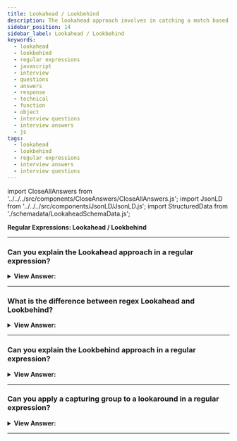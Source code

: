 ```yaml
---
title: Lookahead / Lookbehind
description: The lookahead approach involves in catching a match based on a proceeding character or digit.
sidebar_position: 14
sidebar_label: Lookahead / Lookbehind
keywords:
  - lookahead
  - lookbehind
  - regular expressions
  - javascript
  - interview
  - questions
  - answers
  - response
  - technical
  - function
  - object
  - interview questions
  - interview answers
  - js
tags:
  - lookahead
  - lookbehind
  - regular expressions
  - interview answers
  - interview questions
---
```


import CloseAllAnswers from '../../../src/components/CloseAnswers/CloseAllAnswers.js';
import JsonLD from '../../../src/components/JsonLD/JsonLD.js';
import StructuredData from './schemadata/LookaheadSchemaData.js';

<JsonLD data={StructuredData} />

<head>
  <title>Lookahead / Lookbehind | Regular Expressions</title>
</head>

**Regular Expressions: Lookahead / Lookbehind**

<CloseAllAnswers />

---

### Can you explain the Lookahead approach in a regular expression?

<details>
  <summary><strong>View Answer:</strong></summary>
  <div>
  <div><strong>Interview Response:</strong> Sometimes, we need to find only those matches for a pattern that are followed or preceded by another pattern. The lookahead approach involves catching a match based on a proceeding character or digit. For example, the syntax is: X(?=Y), which means "look for X, but match only if followed by Y". There may be any pattern instead of X and Y. Notably, the lookahead is merely a test. The contents of the parentheses do not get included in the result.
    </div><br />
  <div><strong className="codeExample">Code Example:</strong><br /><br />

  <div></div>

```js
let str = '1 turkey costs 30€';

alert(str.match(/\d+(?=€)/));
// 30, the number 1 is ignored, as it is not followed by €

// EXAMPLE: Negative Lookahead
let str = '2 turkeys cost 60€';

alert(str.match(/\d+\b(?!€)/g));
// 2 (the price is not matched)
```

  </div>
  </div>
</details>

---

### What is the difference between regex Lookahead and Lookbehind?

<details>
  <summary><strong>View Answer:</strong></summary>
  <div>
  <div><strong>Interview Response:</strong> Lookahead allows us to add a condition for “what follows”. Lookbehind is similar, but it looks behind to find the target.
    </div>
  </div>
</details>

---

### Can you explain the Lookbehind approach in a regular expression?

<details>
  <summary><strong>View Answer:</strong></summary>
  <div>
  <div><strong>Interview Response:</strong> Lookbehind is like the lookahead approach. The difference is that they are the opposite, where lookahead value matches a value that proceeds it. While the lookbehind value matches the value proceeds it. It allows us to match a pattern only if the target value is before it. We can also use the negative lookbehind approach. The negative lookbehind approach allows us to set a test where the target should not be behind the pattern value. You should note that the contents inside lookbehind parentheses do not become a part of the result.
    </div><br />
  <div><strong className="codeExample">Code Example:</strong><br /><br />

  <div></div>

```js
let str = '1 turkey costs $30';

// the dollar sign is escaped \$
alert(str.match(/(?<=\$)\d+/)); // 30 (skipped the sole number)

let str = '2 turkeys cost $60';

alert(str.match(/(?<!\$)\b\d+/g)); // 2 (the price is not matched)
```

  </div>
  </div>
</details>

---

### Can you apply a capturing group to a lookaround in a regular expression?

<details>
  <summary><strong>View Answer:</strong></summary>
  <div>
  <div><strong>Interview Response:</strong> Yes, this is possible for both the lookahead and lookbehind (They are lookarounds) to apply the lookaround approach. The lookaround is zero-length making it Atomic. As soon as the lookaround condition is satisfied, the regex engine forgets about everything inside the lookaround, and it does not backtrack inside the lookaround to try different permutations.<br /><br />The only situation in which this makes any difference is when you use capturing groups inside the lookaround. Since the regex engine does not backtrack into the lookaround, it does not try different permutations of the capturing groups.
    </div><br />
  <div><strong className="codeExample">Code Example:</strong><br /><br />

  <div></div>

```js
let str = '1 turkey costs 30€';
let regexp = /\d+(?=(€|kr))/; // extra parentheses around €|kr

alert(str.match(regexp)); // 30, €
```

  </div>
  </div>
</details>

---
